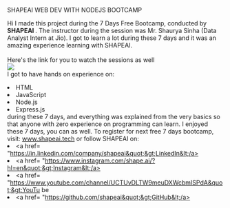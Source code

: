 SHAPEAI WEB DEV WITH NODEJS BOOTCAMP

Hi I made this project during the 7 Days Free Bootcamp, conducted by <b> SHAPEAI </b>. The instructor during the session was Mr. Shaurya Sinha (Data Analyst Intern at Jio). I got to learn a lot during these 7 days and it was an amazing experience learning with SHAPEAI. <br><br>Here's the link for you to watch the sessions as well<br> <a href="https://www.youtube.com/playlist?list=PL7zl8TDRnbul748Yq6CTEnUzUfGE26AOA"> <img src="https://github.com/ShapeAI/PYTHON-AND-DATA- ANALYTICS/blob/main/JavaScriptandNodejs.png"> </a> <br>I got to have hands on experience on: <li>HTML <li>JavaScript <li>Node.js <li>Express.js <br>during these 7 days, and everything was explained from the very basics so that anyone with zero experience on programming can learn. I enjoyed these 7 days, you can as well. To register for next free 7 days bootcamp, visit: www.shapeai.tech or follow SHAPEAI on: <li><a href= "https://in.linkedin.com/company/shapeai&quot;&gt;LinkedIn&lt;/a> <li><a href= "https://www.instagram.com/shape.ai/?hl=en&quot;&gt;Instagram&lt;/a> <li><a href= "https://www.youtube.com/channel/UCTUvDLTW9meuDXWcbmISPdA&quot;&gt;YouTu be</a> <li><a href= "https://github.com/shapeai&quot;&gt;GitHub&lt;/a>
